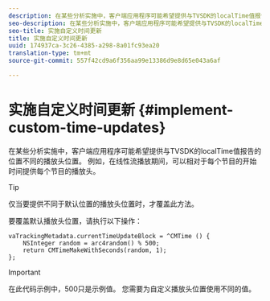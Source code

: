 ```yaml
---
description: 在某些分析实施中，客户端应用程序可能希望提供与TVSDK的localTime值报告的位置不同的播放头位置。 例如，在线性流播放期间，可以相对于每个节目的开始时间提供每个节目的播放头。
seo-description: 在某些分析实施中，客户端应用程序可能希望提供与TVSDK的localTime值报告的位置不同的播放头位置。 例如，在线性流播放期间，可以相对于每个节目的开始时间提供每个节目的播放头。
seo-title: 实施自定义时间更新
title: 实施自定义时间更新
uuid: 174937ca-3c26-4385-a298-8a01fc93ea20
translation-type: tm+mt
source-git-commit: 557f42cd9a6f356aa99e13386d9e8d65e043a6af

---
```



# 实施自定义时间更新 {#implement-custom-time-updates}

在某些分析实施中，客户端应用程序可能希望提供与TVSDK的localTime值报告的位置不同的播放头位置。 例如，在线性流播放期间，可以相对于每个节目的开始时间提供每个节目的播放头。

>[!TIP]
>
>仅当要提供不同于默认位置的播放头位置时，才覆盖此方法。

要覆盖默认播放头位置，请执行以下操作：

```
vaTrackingMetadata.currentTimeUpdateBlock = ^CMTime () { 
    NSInteger random = arc4random() % 500;  
    return CMTimeMakeWithSeconds(random, 1); 
};
```

>[!IMPORTANT]
>
>在此代码示例中，500只是示例值。 您需要为自定义播放头位置使用不同的值。